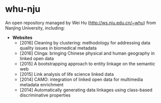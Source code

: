 # whu-nju
An open repository managed by Wei Hu (http://ws.nju.edu.cn/~whu) from Nanjing University, including:
+ **Websites**
  - [2016] Cleaning by clustering: methodology for addressing data quality issues in biomedical metadata
  - [2016] Clinga: bringing Chinese physical and human geography in linked open data
  - [2015] A bootstrapping approach to entity linkage on the semantic web
  - [2015] Link analysis of life science linked data
  - [2014] CAMO: integration of linked open data for multimedia metadata enrichment
  - [2014] Automatically generating data linkages using class-based discriminative properties
